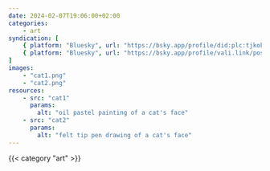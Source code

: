 ```yaml
---
date: 2024-02-07T19:06:00+02:00
categories:
    - art
syndication: [
    { platform: "Bluesky", url: "https://bsky.app/profile/did:plc:tjkokzqdnfzzlaxdjjzzzi5b/post/x3kktuatitvz2bxx", hidden: true },
    { platform: "Bluesky", url: "https://bsky.app/profile/vali.link/post/3kktuatitvz2b" }
]
images:
    - "cat1.png"
    - "cat2.png"
resources:
    - src: "cat1"
      params:
        alt: "oil pastel painting of a cat's face"
    - src: "cat2"
      params:
        alt: "felt tip pen drawing of a cat's face"
---
```

{{< category "art" >}}

